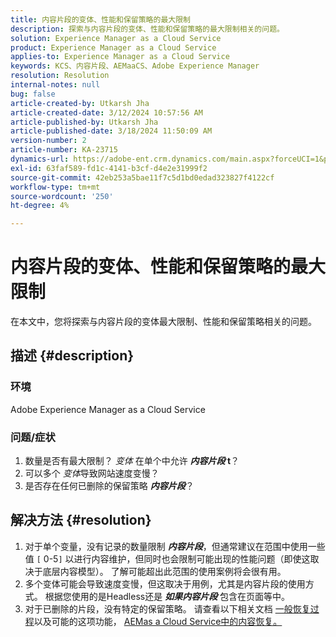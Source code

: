 ```yaml
---
title: 内容片段的变体、性能和保留策略的最大限制
description: 探索与内容片段的变体、性能和保留策略的最大限制相关的问题。
solution: Experience Manager as a Cloud Service
product: Experience Manager as a Cloud Service
applies-to: Experience Manager as a Cloud Service
keywords: KCS、内容片段、AEMaaCS、Adobe Experience Manager
resolution: Resolution
internal-notes: null
bug: false
article-created-by: Utkarsh Jha
article-created-date: 3/12/2024 10:57:56 AM
article-published-by: Utkarsh Jha
article-published-date: 3/18/2024 11:50:09 AM
version-number: 2
article-number: KA-23715
dynamics-url: https://adobe-ent.crm.dynamics.com/main.aspx?forceUCI=1&pagetype=entityrecord&etn=knowledgearticle&id=fcf6705a-5fe0-ee11-904d-6045bd0063aa
exl-id: 63faf589-fd1c-4141-b3cf-d4e2e31999f2
source-git-commit: 42eb253a5bae11f7c5d1bd0edad323827f4122cf
workflow-type: tm+mt
source-wordcount: '250'
ht-degree: 4%

---
```


# 内容片段的变体、性能和保留策略的最大限制


在本文中，您将探索与内容片段的变体最大限制、性能和保留策略相关的问题。

## 描述 {#description}


### 环境

Adobe Experience Manager as a Cloud Service

### 问题/症状

1. 数量是否有最大限制？ *变体* 在单个中允许 <b>*内容片段* t</b>？
2. 可以多个 *变体*&#x200B;导致网站速度变慢？
3. 是否存在任何已删除的保留策略 <b>*内容片段</b>*？



## 解决方法 {#resolution}


1. 对于单个变量，没有记录的数量限制 <b>*内容片段</b>*，但通常建议在范围中使用一些值 `[` 0-5`]`  以进行内容维护，但同时也会限制可能出现的性能问题（即使这取决于底层内容模型）。 了解可能超出此范围的使用案例将会很有用。
2. 多个变体可能会导致速度变慢，但这取决于用例，尤其是内容片段的使用方式。 根据您使用的是Headless还是 <b>*如果内容片段</b>* 包含在页面等中。
3. 对于已删除的片段，没有特定的保留策略。 请查看以下相关文档 [一般恢复过程](https://experienceleague.adobe.com/docs/experience-cloud-kcs/kbarticles/KA-23505.html?lang=en)以及可能的这项功能， [AEMas a Cloud Service中的内容恢复。](https://experienceleague.adobe.com/docs/experience-manager-cloud-service/content/operations/restore.html?lang=zh-Hans)
